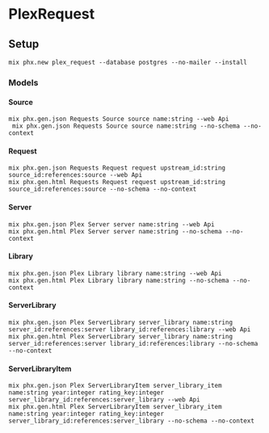 # PlexRequest

## Setup

```shell
mix phx.new plex_request --database postgres --no-mailer --install
```

### Models

#### Source

```shell
mix phx.gen.json Requests Source source name:string --web Api
 mix phx.gen.json Requests Source source name:string --no-schema --no-context
```

#### Request

```shell
mix phx.gen.json Requests Request request upstream_id:string source_id:references:source --web Api
mix phx.gen.html Requests Request request upstream_id:string source_id:references:source --no-schema --no-context
```

#### Server

```shell
mix phx.gen.json Plex Server server name:string --web Api
mix phx.gen.html Plex Server server name:string --no-schema --no-context
```

#### Library

```shell
mix phx.gen.json Plex Library library name:string --web Api
mix phx.gen.html Plex Library library name:string --no-schema --no-context
```

#### ServerLibrary

```shell
mix phx.gen.json Plex ServerLibrary server_library name:string server_id:references:server library_id:references:library --web Api
mix phx.gen.html Plex ServerLibrary server_library name:string server_id:references:server library_id:references:library --no-schema --no-context
```

#### ServerLibraryItem

```shell
mix phx.gen.json Plex ServerLibraryItem server_library_item name:string year:integer rating_key:integer server_library_id:references:server_library --web Api
mix phx.gen.html Plex ServerLibraryItem server_library_item name:string year:integer rating_key:integer server_library_id:references:server_library --no-schema --no-context
```
